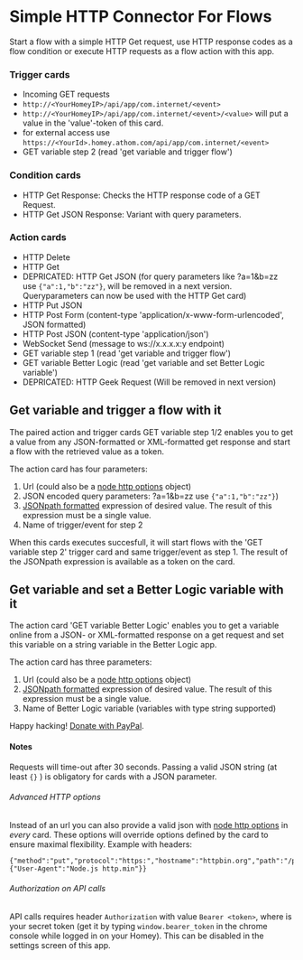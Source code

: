 # Simple HTTP Connector For Flows

Start a flow with a simple HTTP Get request, use HTTP response codes as a flow
condition or execute HTTP requests as a flow action with this app.

### Trigger cards
- Incoming GET requests
 - `http://<YourHomeyIP>/api/app/com.internet/<event>`
 - `http://<YourHomeyIP>/api/app/com.internet/<event>/<value>` will put a value in the 'value'-token of this card.
 - for external access use `https://<YourId>.homey.athom.com/api/app/com.internet/<event>`
- GET variable step 2 (read 'get variable and trigger flow')

### Condition cards
- HTTP Get Response: Checks the HTTP response code of a GET Request.
- HTTP Get JSON Response: Variant with query parameters.

### Action cards
- HTTP Delete
- HTTP Get
- DEPRICATED: HTTP Get JSON (for query parameters like ?a=1&b=zz use `{"a":1,"b":"zz"}`, will be removed in a next version. Queryparameters can now be used with the HTTP Get card)
- HTTP Put JSON
- HTTP Post Form (content-type 'application/x-www-form-urlencoded', JSON formatted)
- HTTP Post JSON (content-type 'application/json')
- WebSocket Send (message to ws://x.x.x.x:y endpoint)
- GET variable step 1 (read 'get variable and trigger flow')
- GET variable Better Logic (read 'get variable and set Better Logic variable')
- DEPRICATED: HTTP Geek Request (Will be removed in next version)

## Get variable and trigger a flow with it
The paired action and trigger cards GET variable step 1/2 enables you to get a value from any JSON-formatted or XML-formatted get response and start a flow with the retrieved value as a token.

The action card has four parameters:
 1. Url (could also be a [node http options](https://nodejs.org/api/http.html#http_http_request_options_callback) object)
 2. JSON encoded query parameters: ?a=1&b=zz use `{"a":1,"b":"zz"}`)
 3. [JSONpath formatted](http://jsonpath.com/) expression of desired value. The result of this expression must be a single value.
 4. Name of trigger/event for step 2

When this cards executes succesfull, it will start flows with the 'GET variable step 2' trigger card and same trigger/event as step 1. The result of the JSONpath expression is available as a token on the card.

## Get variable and set a Better Logic variable with it
The action card 'GET variable Better Logic' enables you to get a variable online from a JSON- or XML-formatted response on a get request and set this variable on a string variable in the Better Logic app.

The action card has three parameters:
 1. Url (could also be a [node http options](https://nodejs.org/api/http.html#http_http_request_options_callback) object)
 2. [JSONpath formatted](http://jsonpath.com/) expression of desired value. The result of this expression must be a single value.
 3. Name of Better Logic variable (variables with type string supported)

Happy hacking!
[Donate with PayPal](http://PayPal.Me/ErikvanDongen).

#### Notes   
  Requests will time-out after 30 seconds.
  Passing a valid JSON string (at least `{}` ) is obligatory for cards with a JSON parameter.

###### Advanced HTTP options
  Instead of an url you can also provide a valid json with [node http options](https://nodejs.org/api/http.html#http_http_request_options_callback) in *every* card. These options will override options defined by the card to ensure maximal flexibility. Example with headers:
  ```
  {"method":"put","protocol":"https:","hostname":"httpbin.org","path":"/put","headers":{"User-Agent":"Node.js http.min"}}
  ```

###### Authorization on API calls
  API calls requires header `Authorization` with value `Bearer <token>`, where <token> is your secret token (get it by typing `window.bearer_token` in the chrome console while logged in on your Homey). This can be disabled in the settings screen of this app.
